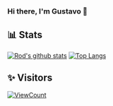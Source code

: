 ### Hi there, I'm Gustavo 👋

<!--
**sgustavoquiroga/sgustavoquiroga** is a ✨ _special_ ✨ repository because its `README.md` (this file) appears on your GitHub profile.

Here are some ideas to get you started:

- 🔭 I’m currently working on ...
- 🌱 I’m currently learning ...
- 👯 I’m looking to collaborate on ...
- 🤔 I’m looking for help with ...
- 💬 Ask me about ...
- 📫 How to reach me: ...
- 😄 Pronouns: ...
- ⚡ Fun fact: ...
-->
## 📊 Stats
[![Rod's github stats](https://github-readme-stats.vercel.app/api?username=sgustavoquiroga&count_private=true&show_icons=true&hide=stars&theme=vue-dark)](https://github.com/anuraghazra/github-readme-stats)
[![Top Langs](https://github-readme-stats.vercel.app/api/top-langs/?username=sgustavoquiroga&count_private=true&show_icons=true&layout=compact&theme=vue-dark)](https://github.com/anuraghazra/github-readme-stats)

## ✨ Visitors
[![ViewCount](https://views.whatilearened.today/views/github/sgustavoquiroga/ismlhbb.svg?cache=remove)](#)

